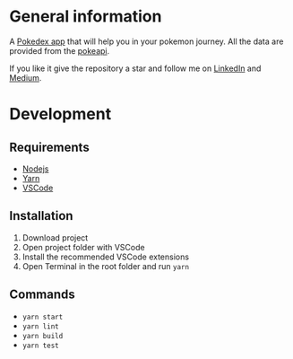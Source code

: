 # General information

A [Pokedex app](https://pokedex.click) that will help you in your pokemon journey.
All the data are provided from the [pokeapi](https://pokeapi.co).

If you like it give the repository a star and follow me on [LinkedIn](https://www.linkedin.com/in/georgeroubie) and [Medium](https://george-roubie.medium.com). 

# Development

## Requirements
- [Nodejs](https://nodejs.org/en/download)
- [Yarn](https://classic.yarnpkg.com/lang/en/docs/install)
- [VSCode](https://code.visualstudio.com/download)

## Installation
1. Download project
2. Open project folder with VSCode 
3. Install the recommended VSCode extensions
4. Open Terminal in the root folder and run `yarn`

## Commands
- `yarn start`
- `yarn lint`
- `yarn build`
- `yarn test`
